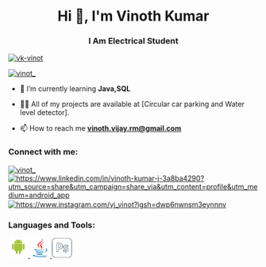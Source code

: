 <h1 align="center">Hi 👋, I'm Vinoth Kumar</h1>
<h3 align="center">I Am Electrical Student</h3>

<p align="left"> <a href="https://github.com/ryo-ma/github-profile-trophy"><img src="https://github-profile-trophy.vercel.app/?username=vk-vinot" alt="vk-vinot" /></a> </p>

<p align="left"> <a href="https://twitter.com/vinot_" target="blank"><img src="https://img.shields.io/twitter/follow/vinot_?logo=twitter&style=for-the-badge" alt="vinot_" /></a> </p>

- 🌱 I’m currently learning **Java,SQL**

- 👨‍💻 All of my projects are available at [Circular car parking and Water level detector].

- 📫 How to reach me **vinoth.vijay.rm@gmail.com**

<h3 align="left">Connect with me:</h3>
<p align="left">
<a href="https://twitter.com/vinot_" target="blank"><img align="center" src="https://raw.githubusercontent.com/rahuldkjain/github-profile-readme-generator/master/src/images/icons/Social/twitter.svg" alt="vinot_" height="30" width="40" /></a>
<a href="https://linkedin.com/in/https://www.linkedin.com/in/vinoth-kumar-j-3a8ba4290?utm_source=share&utm_campaign=share_via&utm_content=profile&utm_medium=android_app" target="blank"><img align="center" src="https://raw.githubusercontent.com/rahuldkjain/github-profile-readme-generator/master/src/images/icons/Social/linked-in-alt.svg" alt="https://www.linkedin.com/in/vinoth-kumar-j-3a8ba4290?utm_source=share&utm_campaign=share_via&utm_content=profile&utm_medium=android_app" height="30" width="40" /></a>
<a href="https://instagram.com/https://www.instagram.com/vj_vinot?igsh=dwp6nwnsm3eynnnv" target="blank"><img align="center" src="https://raw.githubusercontent.com/rahuldkjain/github-profile-readme-generator/master/src/images/icons/Social/instagram.svg" alt="https://www.instagram.com/vj_vinot?igsh=dwp6nwnsm3eynnnv" height="30" width="40" /></a>
</p>

<h3 align="left">Languages and Tools:</h3>
<p align="left"> <a href="https://developer.android.com" target="_blank" rel="noreferrer"> <img src="https://raw.githubusercontent.com/devicons/devicon/master/icons/android/android-original-wordmark.svg" alt="android" width="40" height="40"/> </a> <a href="https://www.java.com" target="_blank" rel="noreferrer"> <img src="https://raw.githubusercontent.com/devicons/devicon/master/icons/java/java-original.svg" alt="java" width="40" height="40"/> </a> <a href="https://www.photoshop.com/en" target="_blank" rel="noreferrer"> <img src="https://raw.githubusercontent.com/devicons/devicon/master/icons/photoshop/photoshop-line.svg" alt="photoshop" width="40" height="40"/> </a> </p>

